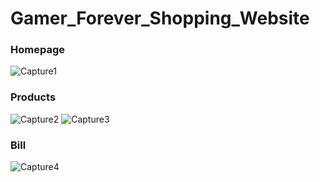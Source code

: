 # Gamer_Forever_Shopping_Website
### Homepage
![Capture1](https://user-images.githubusercontent.com/44517999/60806468-ac5b1380-a1a0-11e9-9f94-f043528557e7.PNG)
### Products
![Capture2](https://user-images.githubusercontent.com/44517999/60806469-acf3aa00-a1a0-11e9-8d6b-91dd2e9afafa.PNG)
![Capture3](https://user-images.githubusercontent.com/44517999/60806472-aebd6d80-a1a0-11e9-89ac-4a579aa607b0.PNG)
### Bill
![Capture4](https://user-images.githubusercontent.com/44517999/60806473-aebd6d80-a1a0-11e9-97e3-c2b66eaadffe.PNG)
